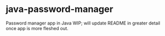 # java-password-manager
Password manager app in Java
WIP; will update README in greater detail once app is more fleshed out.
